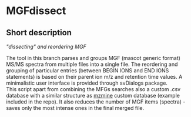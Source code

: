 # MGFdissect  
## Short description  
*"dissecting" and reordering MGF*
   
The tool in this branch parses and groups MGF (mascot generic format) MS/MS spectra from multiple files into a single file. The reordering and grouping of particular entries (between BEGIN IONS and END IONS statements) is based on their parent ion m/z and retention time values. A minimalistic user interface is provided through svDialogs package.     
This script apart from combining the MFGs searches also a custom .csv database with a similar structure as [mzmine](https://github.com/mzmine/mzmine_documentation) custom database (example included in the repo). It also reduces the number of MGF items (spectra) - saves only the most intense ones in the final merged file.  
